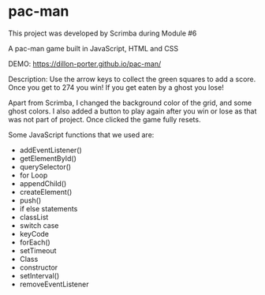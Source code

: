 # pac-man

This project was developed by Scrimba during Module #6

A pac-man game built in JavaScript, HTML and CSS

DEMO: https://dillon-porter.github.io/pac-man/

Description: Use the arrow keys to collect the green squares to add a score. Once you get to 274 you win! If you get eaten by a ghost you lose!

Apart from Scrimba, I changed the background color of the grid, and some ghost colors. I also added a button to play again after you win or lose as that was not part of project. Once clicked the game fully resets.

Some JavaScript functions that we used are:

- addEventListener()
- getElementById()
- querySelector()
- for Loop
- appendChild()
- createElement()
- push()
- if else statements
- classList
- switch case
- keyCode
- forEach()
- setTimeout
- Class
- constructor
- setInterval()
- removeEventListener
